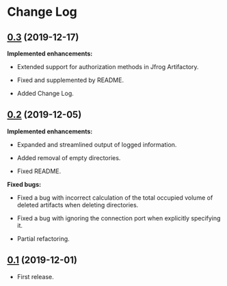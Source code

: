 # Change Log

## [0.3](https://github.com/kilZHlik/artifactory-cleaner/tree/0.3) (2019-12-17)

**Implemented enhancements:**

- Extended support for authorization methods in Jfrog Artifactory.

- Fixed and supplemented by README.

- Added Change Log.

## [0.2](https://github.com/kilZHlik/artifactory-cleaner/tree/0.2) (2019-12-05)

**Implemented enhancements:**

- Expanded and streamlined output of logged information.

- Added removal of empty directories.

- Fixed README.

**Fixed bugs:**

- Fixed a bug with incorrect calculation of the total occupied volume of deleted artifacts when deleting directories.

- Fixed a bug with ignoring the connection port when explicitly specifying it.

- Partial refactoring.

## [0.1](https://github.com/kilZHlik/artifactory-cleaner/tree/0.1) (2019-12-01)

- First release.
